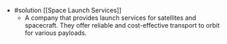 
- #solution [[Space Launch Services]]
	- A company that provides launch services for satellites and spacecraft. They offer reliable and cost-effective transport to orbit for various payloads.



